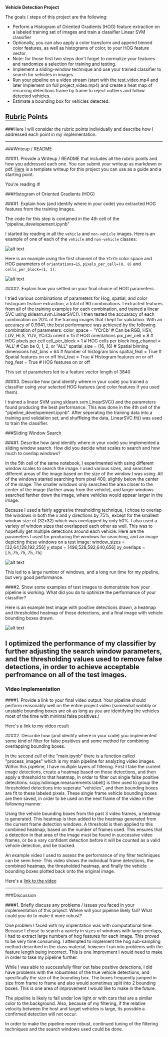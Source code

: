 **Vehicle Detection Project**

The goals / steps of this project are the following:

* Perform a Histogram of Oriented Gradients (HOG) feature extraction on a labeled training set of images and train a classifier Linear SVM classifier
* Optionally, you can also apply a color transform and append binned color features, as well as histograms of color, to your HOG feature vector. 
* Note: for those first two steps don't forget to normalize your features and randomize a selection for training and testing.
* Implement a sliding-window technique and use your trained classifier to search for vehicles in images.
* Run your pipeline on a video stream (start with the test_video.mp4 and later implement on full project_video.mp4) and create a heat map of recurring detections frame by frame to reject outliers and follow detected vehicles.
* Estimate a bounding box for vehicles detected.

[//]: # (Image References)
[image1]: ./output_images/car_notcar.png
[image2]: ./output_images/Hogs.jpg
[image3]: ./output_images/testboxes.jpg
[image4]: ./output_images/test_perf2.jpg

[video1]: ./project_video_detections.mp4
[video2]: ./project_video_test.mp4

## [Rubric](https://review.udacity.com/#!/rubrics/513/view) Points
###Here I will consider the rubric points individually and describe how I addressed each point in my implementation.  

---
###Writeup / README

####1. Provide a Writeup / README that includes all the rubric points and how you addressed each one.  You can submit your writeup as markdown or pdf.  [Here](https://github.com/udacity/CarND-Vehicle-Detection/blob/master/writeup_template.md) is a template writeup for this project you can use as a guide and a starting point.  

You're reading it!

###Histogram of Oriented Gradients (HOG)

####1. Explain how (and identify where in your code) you extracted HOG features from the training images.

The code for this step is contained in the 4th cell of the "pipeline_developement.ipynb"

I started by reading in all the `vehicle` and `non-vehicle` images.  Here is an example of one of each of the `vehicle` and `non-vehicle` classes:

![alt text][image1]

Here is an example using the first channel of the `YCrCb` color space and HOG parameters of `orientations=15`, `pixels_per_cell=(8, 8)` and `cells_per_block=(1, 1)`:

![alt text][image2]

####2. Explain how you settled on your final choice of HOG parameters.

I tried various combinations of parameters for Hog, spatial, and color histogram feature extraction, a total of 90 combinations. I extracted features from all of the training examples for each combination, and trained a linear SVC using sklearn.svm.LinearSVC(). I then tested the accuaracy of each combination on 20% of the training images that I kept for validation. With an accuracy of 0.9941, the best performance was achieved by the following combination of parameters:
color_space = 'YCrCb' # Can be RGB, HSV, LUV, HLS, YUV, YCrCb
orient = 15  # HOG orientations
pix_per_cell = 8 # HOG pixels per cell
cell_per_block = 1 # HOG cells per block
hog_channel = 'ALL' # Can be 0, 1, 2, or "ALL"
spatial_size = (16, 16) # Spatial binning dimensions
hist_bins = 64    # Number of histogram bins
spatial_feat = True # Spatial features on or off
hist_feat = True # Histogram features on or off
hog_feat = True # HOG features on or off

This set of parameters led to a feature vector length of 3840

####3. Describe how (and identify where in your code) you trained a classifier using your selected HOG features (and color features if you used them).

I trained a linear SVM using sklearn.svm.LinearSVC() and the parameters found producing the best performance. This was done in the 4th cell of the "pipeline_developement.ipynb". After seperating the training data into a training and validation set, and shuffleing the data, LinearSVC.fit() was used to train the classifier.

###Sliding Window Search

####1. Describe how (and identify where in your code) you implemented a sliding window search.  How did you decide what scales to search and how much to overlap windows?

In the 5th cell of the same notebook, I experimented with using different window scales to search the image. I used various sizes, and searched different areas of the image based on the size of the window I was using. All of the windows started searching from pixel 400, slightly below the center of the image. The smaller windows only searched the area closer to the center of the image (farther away from the vehicle), and larger windows searched farther down the image, where vehicles would appear larger in the image.

Because I used a fairly aggresive thresholding technique, I chose to overlap the windows in both the x and y directions by 75%, except for the smallest window size of (32x32) which was overlapped by only 50%. I also used a variety of window sizes that overlapped each other as well. This was to hopefully get multiple detections around each vehicle. Here are the parameters I used for producing the windows for searching, and an image depicting these windows on a test image:
window_sizes = [32,64,128,192,256]
y_stops = [496,528,592,640,656]
xy_overlaps = [.5,.75,.75,.75,.75]

![alt text][image3]

This led to a large number of windows, and a long run time for my pipeline, but very good performance.

####2. Show some examples of test images to demonstrate how your pipeline is working.  What did you do to optimize the performance of your classifier?

Here is an example test image with positive detections drawn, a heatmap and thresholded heatmap of those detections, and a final image with vehicle bounding boxes drawn.
 
![alt text][image4]

I optimized the performance of my classifier by further adjusting the search window parameters, and the thresholding values used to remove false detections, in order to achieve acceptable perfromance on all of the test images.
---

### Video Implementation

####1. Provide a link to your final video output.  Your pipeline should perform reasonably well on the entire project video (somewhat wobbly or unstable bounding boxes are ok as long as you are identifying the vehicles most of the time with minimal false positives.)

Here's a [link to my video result](./project_video_detections.mp4)


####2. Describe how (and identify where in your code) you implemented some kind of filter for false positives and some method for combining overlapping bounding boxes.

In the second cell of the "main.ipynb" there is a function called "process_images" which is my main pipeline for analyzing video images. Within this pipeline, I have multiple layers of filtering. First I take the current image detections, create a heatmap based on those detections, and then apply a threshold to that heatmap, in order to filter out single false positive detections. scipy.ndimage.measurements.label() is then used to group the thresholded detections into seperate "vehicles", and then bounding boxes are fit to these labeled pixels. These single frame vehicle bounding boxes are then saved, in order to be used on the next frame of the video in the following manner.

Using the vehicle bounding boxes from the past 3 video frames, a heatmap is generated. This heatmap is then added to the heatmap generated from the current frame detection windows. A threshold is then applied to this combined heatmap, based on the number of frames used. This ensures that a detection in that area of the image must be found in successive video frames, or be a vary confident detection before it will be counted as a valid vehicle detection, and be tracked. 

An example video I used to assess the performance of my filter techniques can be seen here: This video shows the individual frame detections, the combined heatmap, the thresholded heatmap, and finally the vehicle bounding boxes plotted back onto the original image.

Here's a [link to the video](./project_video_test.mp4)

---

###Discussion

####1. Briefly discuss any problems / issues you faced in your implementation of this project.  Where will your pipeline likely fail?  What could you do to make it more robust?

One problem I faced with my implentation was with computational time. Because I chose to search a variety in sizes of windows with large overlaps, I had to extract large numbers of hog features for each image. This proved to be very time consuming. I attempted to implement the hog sub-sampling method described in the class material, however I ran into problems with the feature length being incorrect. This is one improvment I would need to make in order to take my pipeline further. 

While I was able to successfully filter out false positive detections, I did have problems with the robustness of the true vehicle detections, and specifically the size of the bounding box. The boxes frequently jumped in size from frame to frame and also would sometimes split into 2 bounding boxes. This is one area of improvement I would like to make in the future. 

The pipeline is likely to fail under low light or with cars that are a similar color to the background. Also, because of my filtering, if the relative velocity between the host and target vehicles is large, its possible a confirmed detection will not occur. 

In order to make the pipeline more robust, continued tuning of the filtering techniques and the search windows used could be done. 

